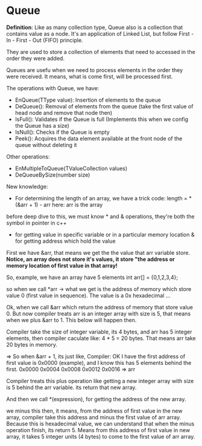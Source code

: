 # Queue

**Definition**: Like as many collection type, Queue also is a collection that contains value as a node. It's an application of Linked List, but follow First - In - First - Out (FIFO) principle.

They are used to store a collection of elements that need to accessed in the order they were added.

Queues are usefu when we need to process elements in the order they were received.
It means, what is come first, will be processed first.

The operations with Queue, we have:
* EnQueue(TType value): Insertion of elements to the queue
* DeQueue(): Removal of elements from the queue (take the first value of head node and remove that node then)
* IsFull(): Validates if the Queue is full (Implements this when we config the Queue has a size)
* IsNull(): Checks if the Queue is empty
* Peek(): Acquires the data element available at the front node of the queue without deleting it

Other operations:
* EnMultipleToQueue(TValueCollection values)
* DeQueueBySize(number size)


New knowledge:
* For determining the length of an array, we have a trick
code: length = *(&arr + 1) - arr
here: arr is the array

before deep dive to this, we must know * and & operations, they're both the symbol in pointer in c++
* for getting value in specific variable or in a particular memory location
& for getting address which hold the value

First we have &arr, that means we get the the value that arr variable store.
**Notice, an array does not store it's values, it store "the address or memory location of first value in that array!**

So, example, we have an array have 5 elements
int arr[] = {0,1,2,3,4};

so when we call *arr -> what we get is the address of memory which store value 0 (first value in sequence). The value is a 0x hexadecimal ...

Ok, when we call &arr which return the address of memory that store value 0. But now compiler treats arr is an integer array with size is 5, that means when we plus &arr to 1. This below will happen then.

Compiler take the size of integer variable, its 4 bytes, and arr has 5 integer elements, then compiler caculate like: 4 * 5 = 20 bytes.
That means arr take 20 bytes in memory.


=> So when &arr + 1, its just like, Compiler: OK I have the first address of first value is 0x0000 (example), and I know this has 5 elements behind the first.
0x0000 0x0004 0x0008 0x0012 0x0016 => arr

Compiler treats this plus operation like getting a new integer array with size is 5 behind the arr variable. its return that new array.

And then we call *(expression), for getting the address of the new array.

we minus this then, it means, from the address of first value in the new array, compiler take this address and minus the first value of arr array.
Because this is hexadecimal value, we can understand that when the minus operation finish, its return 5.
Means from this address of first value in new array, it takes 5 integer units (4 bytes) to come to the first value of arr array.


